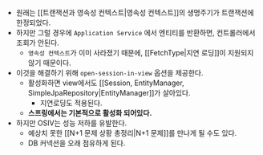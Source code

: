 - 원래는 [[트랜잭션과 영속성 컨텍스트|영속성 컨텍스트]]의 생명주기가 트랜잭션에 한정되었다.
- 하지만 그럴 경우에 `Application Service` 에서 엔티티를 반환하면, 컨트롤러에서 조회가 안된다.
    - `영속성 컨텍스트`가 이미 사라졌기 때문에, [[FetchType|지연 로딩]]이 지원되지 않기 때문이다.
- 이것을 해결하기 위해 `open-session-in-view` 옵션을 제공한다.
    - 활성화하면 view에서도 [[Session, EntityManager, SimpleJpaRepository|EntityManager]]가 살아있다.
        - 지연로딩도 적용된다.
    - **스프링에서는 기본적으로 활성화 되어있다.**
- 하지만 OSIV는 성능 저하를 유발한다.
    - 예상치 못한 [[N+1 문제 상황 총정리|N+1 문제]]를 만나게 될 수도 있다.
    - DB 커넥션을 오래 점유하게 된다.